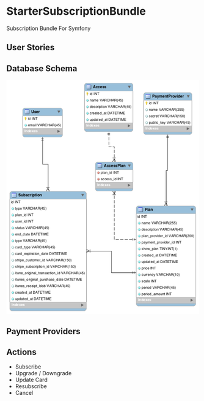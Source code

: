 # StarterSubscriptionBundle
Subscription Bundle For Symfony

## User Stories

## Database Schema

![Subscription Database](/docs/subscription_database.png)

## Payment Providers

## Actions

- Subscribe
- Upgrade / Downgrade
- Update Card
- Resubscribe
- Cancel

